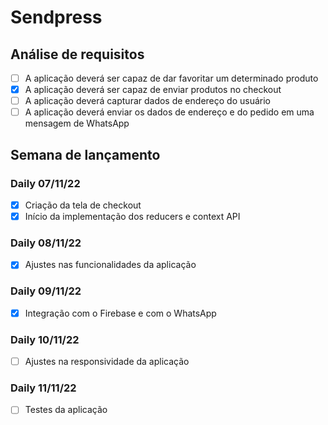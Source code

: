 # Sendpress

## Análise de requisitos

- [ ] A aplicação deverá ser capaz de dar favoritar um determinado produto
- [x] A aplicação deverá ser capaz de enviar produtos no checkout
- [ ] A aplicação deverá capturar dados de endereço do usuário
- [ ] A aplicação deverá enviar os dados de endereço e do pedido em uma mensagem de WhatsApp

## Semana de lançamento

### Daily 07/11/22

- [x] Criação da tela de checkout
- [x] Início da implementação dos reducers e context API

### Daily 08/11/22

- [x] Ajustes nas funcionalidades da aplicação

### Daily 09/11/22

- [x] Integração com o Firebase e com o WhatsApp

### Daily 10/11/22

- [ ] Ajustes na responsividade da aplicação

### Daily 11/11/22

- [ ] Testes da aplicação
